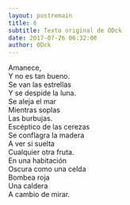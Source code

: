 ```yaml
---
layout: postremain
title: 6
subtitle: Texto original de ODck
date: 2017-07-26 06:32:00
author: ODck
---
```


Amanece,  
Y no es tan bueno.  
Se van las estrellas  
Y se despide la luna.  
Se aleja el mar  
Mientras soplas  
Las burbujas.  
Escéptico de las cerezas  
Se conflagra la madera  
A ver si suelta  
Cualquier otra fruta.  
En una habitación  
Oscura como una celda  
Bombea roja  
Una caldera  
A cambio de mirar.  